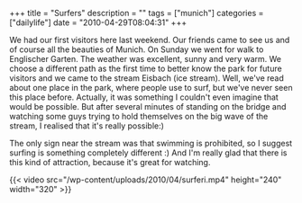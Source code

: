 +++
title = "Surfers"
description = ""
tags = ["munich"]
categories = ["dailylife"]
date = "2010-04-29T08:04:31"
+++

We had our first visitors here last weekend. Our friends came to see us and of course all the
beauties of Munich. On Sunday we went for walk to Englischer Garten. The weather was excellent,
sunny and very warm. We choose a different path as the first time to better know the park for
future visitors and we came to the stream Eisbach (ice stream). Well, we've read about one place in the park, where people use to surf, but we've never seen this
place before. Actually, it was something I couldn't even imagine that would be possible. But after
several minutes of standing on the bridge and watching some guys trying to hold themselves on the
big wave of the stream, I realised that it's really possible:)

The only sign near the stream was that swimming is prohibited, so I suggest surfing is something
completely different :) And I'm really glad that there is this kind of attraction, because it's
great for watching.


{{< video src="/wp-content/uploads/2010/04/surferi.mp4" height="240" width="320" >}}

